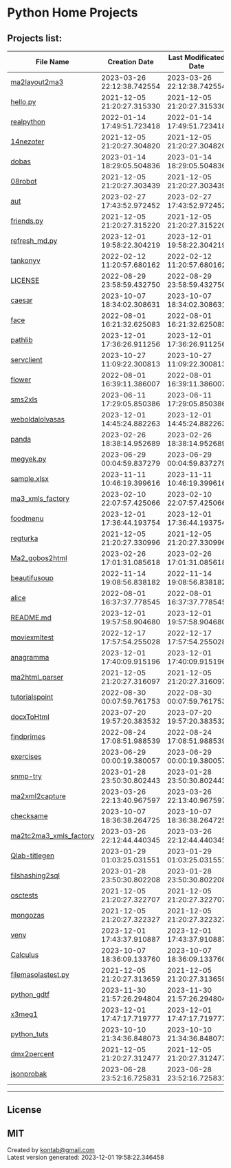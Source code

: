 
# Python Home Projects
## Projects list:
| File Name | Creation Date | Last Modificated Date |
| --------- | ------------- | ------------------ |
| [ma2layout2ma3](https://github.com/bozi6/hello-world/tree/master/ma2layout2ma3) | 2023-03-26 22:12:38.742554 | 2023-03-26 22:12:38.742554 |
| [hello.py](https://github.com/bozi6/hello-world/tree/master/hello.py) | 2021-12-05 21:20:27.315330 | 2021-12-05 21:20:27.315330 |
| [realpython](https://github.com/bozi6/hello-world/tree/master/realpython) | 2022-01-14 17:49:51.723418 | 2022-01-14 17:49:51.723418 |
| [14nezoter](https://github.com/bozi6/hello-world/tree/master/14nezoter) | 2021-12-05 21:20:27.304820 | 2021-12-05 21:20:27.304820 |
| [dobas](https://github.com/bozi6/hello-world/tree/master/dobas) | 2023-01-14 18:29:05.504836 | 2023-01-14 18:29:05.504836 |
| [08robot](https://github.com/bozi6/hello-world/tree/master/08robot) | 2021-12-05 21:20:27.303439 | 2021-12-05 21:20:27.303439 |
| [aut](https://github.com/bozi6/hello-world/tree/master/aut) | 2023-02-27 17:43:52.972452 | 2023-02-27 17:43:52.972452 |
| [friends.py](https://github.com/bozi6/hello-world/tree/master/friends.py) | 2021-12-05 21:20:27.315220 | 2021-12-05 21:20:27.315220 |
| [refresh_md.py](https://github.com/bozi6/hello-world/tree/master/refresh_md.py) | 2023-12-01 19:58:22.304219 | 2023-12-01 19:58:22.304219 |
| [tankonyv](https://github.com/bozi6/hello-world/tree/master/tankonyv) | 2022-02-12 11:20:57.680162 | 2022-02-12 11:20:57.680162 |
| [LICENSE](https://github.com/bozi6/hello-world/tree/master/LICENSE) | 2022-08-29 23:58:59.432750 | 2022-08-29 23:58:59.432750 |
| [caesar](https://github.com/bozi6/hello-world/tree/master/caesar) | 2023-10-07 18:34:02.308631 | 2023-10-07 18:34:02.308631 |
| [face](https://github.com/bozi6/hello-world/tree/master/face) | 2022-08-01 16:21:32.625083 | 2022-08-01 16:21:32.625083 |
| [pathlib](https://github.com/bozi6/hello-world/tree/master/pathlib) | 2023-12-01 17:36:26.911256 | 2023-12-01 17:36:26.911256 |
| [servclient](https://github.com/bozi6/hello-world/tree/master/servclient) | 2023-10-27 11:09:22.300813 | 2023-10-27 11:09:22.300813 |
| [flower](https://github.com/bozi6/hello-world/tree/master/flower) | 2022-08-01 16:39:11.386007 | 2022-08-01 16:39:11.386007 |
| [sms2xls](https://github.com/bozi6/hello-world/tree/master/sms2xls) | 2023-06-11 17:29:05.850386 | 2023-06-11 17:29:05.850386 |
| [weboldalolvasas](https://github.com/bozi6/hello-world/tree/master/weboldalolvasas) | 2023-12-01 14:45:24.882263 | 2023-12-01 14:45:24.882263 |
| [panda](https://github.com/bozi6/hello-world/tree/master/panda) | 2023-02-26 18:38:14.952689 | 2023-02-26 18:38:14.952689 |
| [megyek.py](https://github.com/bozi6/hello-world/tree/master/megyek.py) | 2023-06-29 00:04:59.837279 | 2023-06-29 00:04:59.837279 |
| [sample.xlsx](https://github.com/bozi6/hello-world/tree/master/sample.xlsx) | 2023-11-11 10:46:19.399616 | 2023-11-11 10:46:19.399616 |
| [ma3_xmls_factory](https://github.com/bozi6/hello-world/tree/master/ma3_xmls_factory) | 2023-02-10 22:07:57.425066 | 2023-02-10 22:07:57.425066 |
| [foodmenu](https://github.com/bozi6/hello-world/tree/master/foodmenu) | 2023-12-01 17:36:44.193754 | 2023-12-01 17:36:44.193754 |
| [regturka](https://github.com/bozi6/hello-world/tree/master/regturka) | 2021-12-05 21:20:27.330996 | 2021-12-05 21:20:27.330996 |
| [Ma2_gobos2html](https://github.com/bozi6/hello-world/tree/master/Ma2_gobos2html) | 2023-02-26 17:01:31.085618 | 2023-02-26 17:01:31.085618 |
| [beautifusoup](https://github.com/bozi6/hello-world/tree/master/beautifusoup) | 2022-11-14 19:08:56.838182 | 2022-11-14 19:08:56.838182 |
| [alice](https://github.com/bozi6/hello-world/tree/master/alice) | 2022-08-01 16:37:37.778545 | 2022-08-01 16:37:37.778545 |
| [README.md](https://github.com/bozi6/hello-world/tree/master/README.md) | 2023-12-01 19:57:58.904680 | 2023-12-01 19:57:58.904680 |
| [moviexmltest](https://github.com/bozi6/hello-world/tree/master/moviexmltest) | 2022-12-17 17:57:54.255028 | 2022-12-17 17:57:54.255028 |
| [anagramma](https://github.com/bozi6/hello-world/tree/master/anagramma) | 2023-12-01 17:40:09.915196 | 2023-12-01 17:40:09.915196 |
| [ma2html_parser](https://github.com/bozi6/hello-world/tree/master/ma2html_parser) | 2021-12-05 21:20:27.316097 | 2021-12-05 21:20:27.316097 |
| [tutorialspoint](https://github.com/bozi6/hello-world/tree/master/tutorialspoint) | 2022-08-30 00:07:59.761753 | 2022-08-30 00:07:59.761753 |
| [docxToHtml](https://github.com/bozi6/hello-world/tree/master/docxToHtml) | 2023-07-20 19:57:20.383532 | 2023-07-20 19:57:20.383532 |
| [findprimes](https://github.com/bozi6/hello-world/tree/master/findprimes) | 2022-08-24 17:08:51.988539 | 2022-08-24 17:08:51.988539 |
| [exercises](https://github.com/bozi6/hello-world/tree/master/exercises) | 2023-06-29 00:00:19.380057 | 2023-06-29 00:00:19.380057 |
| [snmp-try](https://github.com/bozi6/hello-world/tree/master/snmp-try) | 2023-01-28 23:50:30.802443 | 2023-01-28 23:50:30.802443 |
| [ma2xml2capture](https://github.com/bozi6/hello-world/tree/master/ma2xml2capture) | 2023-03-26 22:13:40.967597 | 2023-03-26 22:13:40.967597 |
| [checksame](https://github.com/bozi6/hello-world/tree/master/checksame) | 2023-10-07 18:36:38.264725 | 2023-10-07 18:36:38.264725 |
| [ma2tc2ma3_xmls_factory](https://github.com/bozi6/hello-world/tree/master/ma2tc2ma3_xmls_factory) | 2023-03-26 22:12:44.440345 | 2023-03-26 22:12:44.440345 |
| [Qlab-titlegen](https://github.com/bozi6/hello-world/tree/master/Qlab-titlegen) | 2023-01-29 01:03:25.031551 | 2023-01-29 01:03:25.031551 |
| [filshashing2sql](https://github.com/bozi6/hello-world/tree/master/filshashing2sql) | 2023-01-28 23:50:30.802208 | 2023-01-28 23:50:30.802208 |
| [osctests](https://github.com/bozi6/hello-world/tree/master/osctests) | 2021-12-05 21:20:27.322707 | 2021-12-05 21:20:27.322707 |
| [mongozas](https://github.com/bozi6/hello-world/tree/master/mongozas) | 2021-12-05 21:20:27.322327 | 2021-12-05 21:20:27.322327 |
| [venv](https://github.com/bozi6/hello-world/tree/master/venv) | 2023-12-01 17:43:37.910887 | 2023-12-01 17:43:37.910887 |
| [Calculus](https://github.com/bozi6/hello-world/tree/master/Calculus) | 2023-10-07 18:36:09.133760 | 2023-10-07 18:36:09.133760 |
| [filemasolastest.py](https://github.com/bozi6/hello-world/tree/master/filemasolastest.py) | 2021-12-05 21:20:27.313659 | 2021-12-05 21:20:27.313659 |
| [python_gdtf](https://github.com/bozi6/hello-world/tree/master/python_gdtf) | 2023-11-30 21:57:26.294804 | 2023-11-30 21:57:26.294804 |
| [x3meg1](https://github.com/bozi6/hello-world/tree/master/x3meg1) | 2023-12-01 17:47:17.719777 | 2023-12-01 17:47:17.719777 |
| [python_tuts](https://github.com/bozi6/hello-world/tree/master/python_tuts) | 2023-10-10 21:34:36.848073 | 2023-10-10 21:34:36.848073 |
| [dmx2percent](https://github.com/bozi6/hello-world/tree/master/dmx2percent) | 2021-12-05 21:20:27.312477 | 2021-12-05 21:20:27.312477 |
| [jsonprobak](https://github.com/bozi6/hello-world/tree/master/jsonprobak) | 2023-06-28 23:52:16.725831 | 2023-06-28 23:52:16.725831 |

---
## License  
MIT  
---  
Created by kontab@gmail.com  
Latest version generated:
2023-12-01 19:58:22.346458